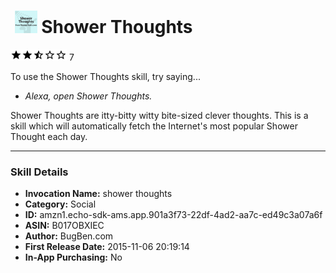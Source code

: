# &nbsp;<img src="app_icon" alt="Shower Thoughts icon" width="36"> Shower Thoughts
![2.9 stars](../../../images/ic_star_black_18dp_1x.png)![2.9 stars](../../../images/ic_star_black_18dp_1x.png)![2.9 stars](../../../images/ic_star_half_black_18dp_1x.png)![2.9 stars](../../../images/ic_star_border_black_18dp_1x.png)![2.9 stars](../../../images/ic_star_border_black_18dp_1x.png) 7

To use the Shower Thoughts skill, try saying...

* *Alexa, open Shower Thoughts.*

Shower Thoughts are itty-bitty witty bite-sized clever thoughts. This is a skill which will automatically fetch the Internet's most popular Shower Thought each day.

***

### Skill Details

* **Invocation Name:** shower thoughts
* **Category:** Social
* **ID:** amzn1.echo-sdk-ams.app.901a3f73-22df-4ad2-aa7c-ed49c3a07a6f
* **ASIN:** B017OBXIEC
* **Author:** BugBen.com
* **First Release Date:** 2015-11-06 20:19:14
* **In-App Purchasing:** No
